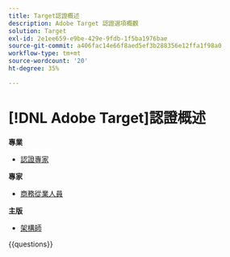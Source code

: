 ```yaml
---
title: Target認證概述
description: Adobe Target 認證選項概觀
solution: Target
exl-id: 2e1ee659-e9be-429e-9fdb-1f5ba1976bae
source-git-commit: a406fac14e66f8aed5ef3b288356e12ffa1f98a0
workflow-type: tm+mt
source-wordcount: '20'
ht-degree: 35%

---
```


# [!DNL Adobe Target]認證概述

**專業**

* [認證專家](/help/certifications/at/at-p-business.md) <!--AD0-E408-->

**專家**

* [商務從業人員](/help/certifications/at/at-e-business.md) <!--AD0-E406-->

**主版**

* [架構師](/help/certifications/at/at-m-architect0623.md) <!--AD0-E409-->

{{questions}}

